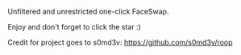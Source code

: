 Unfiltered and unrestricted one-click FaceSwap.

Enjoy and don't forget to click the star :)

Credit for project goes to s0md3v:
https://github.com/s0md3v/roop
